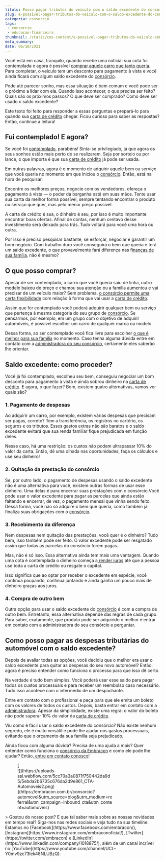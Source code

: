 ```yaml
---
titulo: Posso pagar tributos do veículo com o saldo excedente do consórcio?
slug: e-possivel-pagar-tributos-do-veiculo-com-o-saldo-excedente-do-consorcio
categoria: consorcio
tags:
 - consorcio
 - educacao-financeira
thumbnail: /static/cms-content/e-possivel-pagar-tributos-do-veiculo-com-o-saldo-excedente-do-consorcio.jpeg
meta_summary: 
date: 06/10/2021
---
```

Você está em casa, tranquilo, quando recebe uma notícia: sua cota foi contemplada e agora é possível [comprar aquele carro que tanto queria](https://blog.embracon.com.br/carros/saiba-qual-e-a-melhor-epoca-do-ano-para-comprar-um-carro-novo). Para completar, o veículo tem um desconto para pagamento à vista e você ainda ficará com algum saldo excedente do [consórcio](https://www.embracon.com.br/consorcio-de-carros).

Pode até parecer sonho, mas essa situação é bem comum e você pode ser o próximo a lidar com ela. Quando isso acontecer, o que precisa ser feito? Quais são os próximos passos? O que deve ser comprado? Como deve ser usado o saldo excedente?

Este texto foi feito para responder a essas perguntas e prepará-lo para quando sua [carta de crédito](https://www.embracon.com.br/conhecaoconsorcio/o-que-e-carta-de-credito) chegar. Ficou curioso para saber as respostas? Então, continue a leitura!

Fui contemplado! E agora?
-------------------------

Se você foi [contemplado](https://blog.embracon.com.br/carros/contemplacao-consorcio-carro-como-aumentar-chances), parabéns! Sinta-se privilegiado, já que agora os seus sonhos estão mais perto de se realizarem. Seja por sorteio ou por lance, o que importa é que sua [carta de crédito](https://www.embracon.com.br/conhecaoconsorcio/o-que-e-carta-de-credito) já pode ser usada.

Em outras palavras, agora é o momento de adquirir aquele bem ou serviço que você queria no momento em que iniciou o [consórcio](https://www.embracon.com.br/consorcio-de-carros). Então, está na hora de pesquisar.

Encontre os melhores preços, negocie com os vendedores, ofereça o pagamento à vista — o poder da barganha está em suas mãos. Tente usar sua carta da melhor forma possível, sempre tentando encontrar o produto ou serviço que quer, mas pelo menor preço possível.

A carta de crédito é sua, o dinheiro é seu, por isso é muito importante encontrar boas ofertas. Afinal de contas, nenhum centavo desse investimento será deixado para trás. Tudo voltará para você uma hora ou outra.

Por isso é preciso pesquisar bastante, se esforçar, negociar e garantir um bom negócio. Com trabalho duro você conseguirá o bem que queria e terá um saldo excedente, o que provavelmente fará diferença nas f[inanças de sua família](https://blog.embracon.com.br/financas-pessoais/financas-da-familia-como-ensinar-os-filhos-a-economizar-dinheiro), não é mesmo?

O que posso comprar?
--------------------

Apesar de ser contemplado, o carro que você queria saiu de linha, outro modelo baixou de preço e chamou sua atenção ou a família aumentou e vai precisar de um veículo maior? Sem problema, [o consórcio permite uma certa flexibilidade](https://blog.embracon.com.br/carros/financiamento-ou-consorcio-de-carro) com relação à forma que vai usar a [carta de crédito](https://www.embracon.com.br/conhecaoconsorcio/o-que-e-carta-de-credito).

Assim que for contemplado você poderá adquirir qualquer bem ou serviço que pertença à mesma categoria do seu grupo de [consórcio](https://www.embracon.com.br/consorcio-de-carros). Se pensarmos, por exemplo, em um grupo com o objetivo de adquirir automóveis, é possível escolher um carro de qualquer marca ou modelo.

Dessa forma, ao ser contemplado você fica livre para escolher [o que é melhor para sua família](https://blog.embracon.com.br/carros/carro-ideal-para-familia) no momento. Caso tenha alguma dúvida entre em contato com a [administradora do seu consórcio](https://www.embracon.com.br/blog/afinal-o-que-uma-administradora-de-consorcio-faz), certamente eles saberão lhe orientar.

Saldo excedente: como proceder?
-------------------------------

Você já foi contemplado, escolheu seu bem, conseguiu negociar um bom desconto para pagamento à vista e ainda sobrou dinheiro na [carta de crédito](https://www.embracon.com.br/conhecaoconsorcio/o-que-e-carta-de-credito). E agora, o que fazer? Bom, existem quatro alternativas, vamos ver quais são?

### 1. Pagamento de despesas

Ao adquirir um carro, por exemplo, existem várias despesas que precisam ser pagas, correto? Tem a transferência, os registros no cartório, os seguros e os tributos. Esses gastos extras não são baratos e o saldo excedente evitará que sua renda familiar fique prejudicada em função deles.

Nesse caso, há uma restrição: os custos não podem ultrapassar 10% do valor da carta. Então, dê uma olhada nas oportunidades, faça os cálculos e use seu dinheiro!

### 2. Quitação da prestação do consórcio

Se, por outro lado, o pagamento de despesas usando o saldo excedente não é uma alternativa para você, existem outras formas de usar esse dinheiro. Uma delas é para encerrar suas prestações com o consórcio.Você pode usar o valor excedente para pagar as parcelas que ainda estão faltando e encerrar, de vez, o pagamento mensal que vinha sendo feito. Dessa forma, você não só adquire o bem que queria, como também já finaliza suas obrigações com o [consórcio](https://www.embracon.com.br/consorcio-de-carros).

### 3. Recebimento da diferença

Nem despesas nem quitação das prestações, você quer é o dinheiro? Tudo bem, isso também pode ser feito. O valor excedente pode ser resgatado assim que todas as parcelas do consórcio forem pagas.

Mas, não é só isso. Essa alternativa ainda tem mais uma vantagem. Quando uma cota é contemplada o dinheiro começa a[ render juros](https://blog.embracon.com.br/financas-pessoais/8-motivos-que-comprovam-que-consorcio-e-investimento) até que a pessoa use toda a carta de crédito ou resgate o capital.

Isso significa que ao optar por receber o excedente em espécie, você continua poupando, continua juntando e ainda ganha um pouco mais de dinheiro graças aos juros.

### 4. Compra de outro bem

Outra opção para usar o saldo excedente do [consórcio](https://www.embracon.com.br/consorcio-de-carros) é com a compra de outro bem. Entretanto, essa alternativa depende das regras de cada grupo. Para saber, exatamente, que produto pode ser adquirido o melhor é entrar em contato com a administradora do seu consórcio e perguntar.

Como posso pagar as despesas tributárias do automóvel com o saldo excedente?
----------------------------------------------------------------------------

Depois de avaliar todas as opções, você decidiu que o melhor era usar o saldo excedente para quitar as despesas do seu novo automóvel? Então, agora é preciso entender como funciona o processo para que isso dê certo.

Na verdade é tudo bem simples. Você poderá usar esse saldo para pagar todos os custos processuais e para receber um reembolso caso necessário. Tudo isso acontece com o intermédio de um despachante.

Entre em contato com o profissional e peça para que ele emita um boleto com os valores de todos os custos. Depois, basta entrar em contato com a [administradora](https://www.embracon.com.br/blog/afinal-o-que-uma-administradora-de-consorcio-faz). Apesar da simplicidade, existe uma regra: o valor do boleto não pode superar 10% do valor da [carta de crédito](https://www.embracon.com.br/conhecaoconsorcio/o-que-e-carta-de-credito).

Viu como é fácil usar o saldo excedente do consórcio? Não existe nenhum segredo, ele é muito versátil e pode lhe ajudar nos gastos processuais, evitando que o orçamento da sua família seja prejudicado.

Ainda ficou com alguma dúvida? Precisa de uma ajuda a mais? Quer entender como funciona o [consórcio da Embracon](https://www.embracon.com.br/consorcio-de-carros) e como ele pode lhe ajudar? Então,[ entre em contato conosco](https://www.embracon.com.br/fale-conosco)!

<figure class="w-richtext-figure-type-image w-richtext-align-center" style="max-width:310px">[<div>![](https://uploads-ssl.webflow.com/5cc70a3a0871f750442da9d5/5ebda2b6735c676da2d9e861_CTA-Automoveis2.png)</div>](https://embracon.com.br/consorcio?automovel&utm_source=blog&utm_medium=referral&utm_campaign=inbound_cta&utm_content=automoveis)</figure>> Gostou do nosso post? E que tal saber mais sobre as nossas novidades em tempo real? Siga-nos nas redes sociais e veja tudo na sua timeline. Estamos no [Facebook](https://www.facebook.com/embracon/), [Instagram](https://www.instagram.com/embraconoficial/), [Twitter](https://twitter.com/embracon) e [LinkedIn](https://www.linkedin.com/company/1018875/), além de um canal incrível no [YouTube](https://www.youtube.com/channel/UCL-Y0mv9zc73Iek48NLUBzQ).
